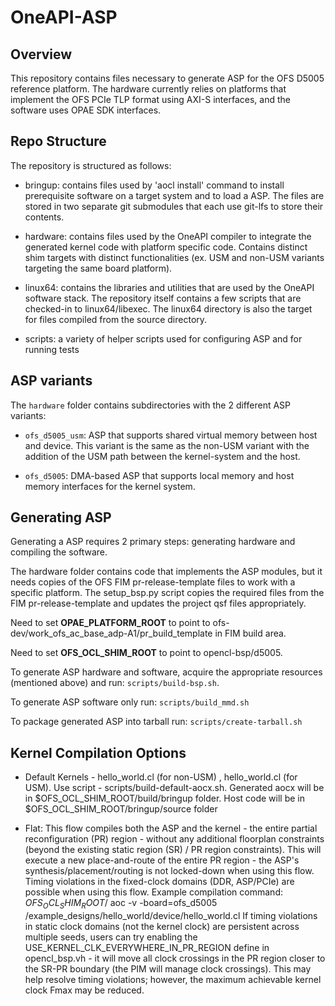 # OneAPI-ASP 

## Overview
This repository contains files necessary to generate ASP for the OFS D5005
reference platform.  The hardware currently relies on platforms that 
implement the OFS PCIe TLP format using AXI-S interfaces, and the software 
uses OPAE SDK interfaces.

## Repo Structure

The repository is structured as follows:

* bringup: contains files used by 'aocl install' command to install prerequisite
software on a target system and to load a ASP.  The files are stored in two
separate git submodules that each use git-lfs to store their contents.

* hardware: contains files used by the OneAPI compiler to integrate the 
generated kernel code with platform specific code.  Contains distinct shim 
targets with distinct functionalities (ex. USM and non-USM variants targeting
the same board platform).

* linux64: contains the libraries and utilities that are used by the OneAPI
software stack. The repository itself contains a few scripts that are checked-in
to linux64/libexec. The linux64 directory is also the target for files compiled
from the source directory.

* scripts: a variety of helper scripts used for configuring ASP and for 
running tests

## ASP variants

The `hardware` folder contains subdirectories with the 2 different ASP variants:

* `ofs_d5005_usm`: ASP that supports shared virtual memory between host and device. This 
variant is the same as the non-USM variant with the addition of the USM path between 
the kernel-system and the host.

* `ofs_d5005`:  DMA-based ASP that supports local memory and host memory interfaces for the 
kernel system.

## Generating ASP

Generating a ASP requires 2 primary steps: generating hardware and compiling
the software.

The hardware folder contains code that implements the ASP modules, but it needs
copies of the OFS FIM pr-release-template files to work with a specific platform. 
The setup_bsp.py script copies the required files from the FIM pr-release-template
and updates the project qsf files appropriately.

Need to set **OPAE_PLATFORM_ROOT** to point to ofs-dev/work_ofs_ac_base_adp-A1/pr_build_template in FIM build area.

Need to set **OFS_OCL_SHIM_ROOT** to point to opencl-bsp/d5005.

To generate ASP hardware and software, acquire the appropriate resources (mentioned above) and run: `scripts/build-bsp.sh`.

To generate ASP software only run: `scripts/build_mmd.sh`

To package generated ASP into tarball run: `scripts/create-tarball.sh`

## Kernel Compilation Options

* Default Kernels - hello_world.cl (for non-USM) , hello_world.cl (for USM).
  Use script - scripts/build-default-aocx.sh.
  Generated aocx will be in $OFS_OCL_SHIM_ROOT/build/bringup folder.
  Host code will be in $OFS_OCL_SHIM_ROOT/bringup/source folder

* Flat: This flow compiles both the ASP and the kernel - the entire
  partial reconfiguration (PR) region - without any additional floorplan
  constraints (beyond the existing static region (SR) / PR region constraints).
  This will execute a new place-and-route of the entire PR region - the
  ASP's synthesis/placement/routing is not locked-down when using this flow.
  Timing violations in the fixed-clock domains (DDR, ASP/PCIe) are possible
  when using this flow.  Example compilation command:
  $OFS_OCL_SHIM_ROOT/$ aoc -v -board=ofs_d5005
  <path to example designs>/example_designs/hello_world/device/hello_world.cl
  If timing violations in static clock domains (not the kernel clock) are persistent
  across multiple seeds, users can try enabling the 
  USE_KERNEL_CLK_EVERYWHERE_IN_PR_REGION define in opencl_bsp.vh - it will move all clock 
  crossings in the PR region closer to the SR-PR boundary (the PIM will manage 
  clock crossings). This may help resolve timing violations; however, the maximum achievable
  kernel clock Fmax may be reduced.
